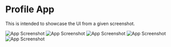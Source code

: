 
# Profile App

This is intended to showcase the UI from a given screenshot.


![App Screenshot](https://github.com/RaviRTirkey/Profile/blob/master/mainActivity.jpg?raw=true) ![App Screenshot](https://github.com/RaviRTirkey/Profile/blob/master/profileHome.jpg?raw=true)
![App Screenshot](https://github.com/RaviRTirkey/Profile/blob/master/editProfile.jpg?raw=true)
![App Screenshot](https://github.com/RaviRTirkey/Profile/blob/master/refer_and_earn.jpg?raw=true)
![App Screenshot](https://github.com/RaviRTirkey/Profile/blob/master/score_and_balance.jpg?raw=true)
